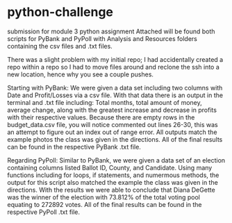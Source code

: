 # python-challenge
submission for module 3 python assignment
Attached will be found both scripts for PyBank and PyPoll with Analysis and Resources folders containing the csv files and .txt files.

There was a slight problem with my initial repo; I had accidentally created a repo within a repo so I had to move files around and reclone the ssh into a new location,
hence why you see a couple pushes. 

Starting with PyBank:
We were given a data set including two columns with Date and Profit/Losses via a csv file.
With that data there is an output in the terminal and .txt file including:
Total months, total amount of money, average change, along with the greatest increase and decrease in profits with their respective values. 
Because there are empty rows in the budget_data.csv file, you will notice commented out lines 26-30, this was an attempt to figure out an index out of range error.
All outputs match the example photos the class was given in the directions. 
All of the final results can be found in the respective PyBank .txt file.

Regarding PyPoll:
Similar to PyBank, we were given a data set of an election containing columns listed Ballot ID, County, and Candidate. 
Using many functions including for loops, if statements, and numermous methods, the output for this script also matched the example the class was given in the directions. 
With the results we were able to conclude that Diana DeGette was the winner of the election with 73.812% of the total voting pool equating to 272892 votes. 
All of the final results can be found in the respective PyPoll .txt file.
